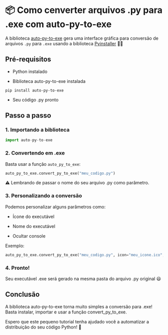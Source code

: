 # 📦 Como cenverter arquivos .py para .exe com auto-py-to-exe


A biblioteca [auto-py-to-exe](https://pypi.org/project/auto-py-to-exe/) gera uma interface gráfica para conversão de arquivos `.py` para `.exe` usando a biblioteca [Pyinstaller](https://pyinstaller.org/en/stable/index.html) 👨‍💻


## Pré-requisitos

- Python instalado 

- Biblioteca auto-py-to-exe instalada

```
pip install auto-py-to-exe
```

- Seu código .py pronto  

## Passo a passo

### 1. Importando a biblioteca 

```python
import auto-py-to-exe
```

### 2. Convertendo em .exe

Basta usar a função `auto_py_to_exe`:

```python
auto_py_to_exe.convert_py_to_exe("meu_codigo.py") 
```

⚠️ Lembrando de passar o nome do seu arquivo .py como parâmetro.

### 3. Personalizando a conversão

Podemos personalizar alguns parâmetros como:

- Ícone do executável 

- Nome do executável

- Ocultar console

Exemplo:

```python
auto_py_to_exe.convert_py_to_exe("meu_codigo.py", icon="meu_icone.ico", name="meu_executavel", console=False)
```

### 4. Pronto!

Seu executável .exe será gerado na mesma pasta do arquivo .py original 😃

## Conclusão

A biblioteca auto-py-to-exe torna muito simples a conversão para .exe! Basta instalar, importar e usar a função convert_py_to_exe.

Espero que este pequeno tutorial tenha ajudado você a automatizar a distribuição do seu código Python! 🚀
